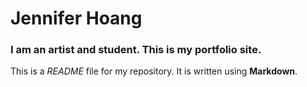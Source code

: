 # Jennifer Hoang

### I am an artist and student. This is my portfolio site.

This is a *README* file for my repository. It is written using **Markdown**.
